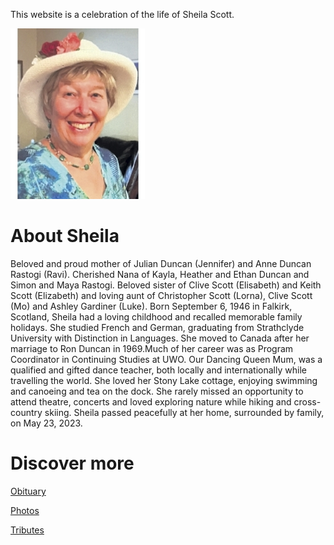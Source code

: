 This website is a celebration of the life of Sheila Scott.

<img src="./assets/sheila.jpg" alt="Sheila Scott"/>

# About Sheila

Beloved and proud mother of Julian Duncan (Jennifer) and Anne Duncan Rastogi (Ravi). Cherished Nana of Kayla, Heather and Ethan Duncan and Simon and Maya Rastogi. Beloved sister of Clive Scott (Elisabeth) and Keith Scott (Elizabeth) and loving aunt of Christopher Scott (Lorna), Clive Scott (Mo) and Ashley Gardiner (Luke). Born September 6, 1946 in Falkirk, Scotland, Sheila had a loving childhood and recalled memorable family holidays. She studied French and German, graduating from Strathclyde University with Distinction in Languages. She moved to Canada after her marriage to Ron Duncan in 1969.Much of her career was as Program Coordinator in Continuing Studies at UWO. Our Dancing Queen Mum, was a qualified and gifted dance teacher, both locally and internationally while travelling the world. She loved her Stony Lake cottage, enjoying swimming and canoeing and tea on the dock. She rarely missed an opportunity to attend theatre, concerts and loved exploring nature while hiking and cross-country skiing. Sheila passed peacefully at her home, surrounded by family, on May 23, 2023. 

# Discover more

[Obituary](./obituary)

[Photos](./photos)

[Tributes](./tributes)
